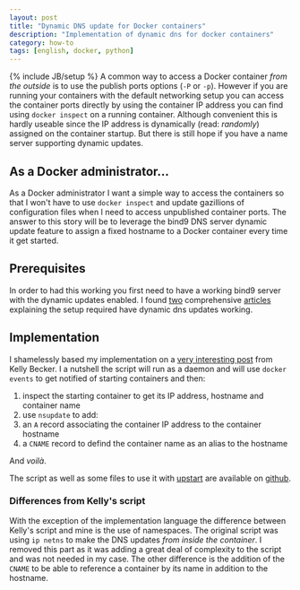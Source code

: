 ```yaml
---
layout: post
title: "Dynamic DNS update for Docker containers"
description: "Implementation of dynamic dns for docker containers"
category: how-to
tags: [english, docker, python]
---
```

{% include JB/setup %}
A common way to access a Docker container *from the outside* is to use the publish ports options (`-P` or `-p`). However if you are running your containers with the default networking setup you can access the container ports directly by using the container IP address you can find using `docker inspect` on a running container. Although convenient this is hardly useable since the IP address is dynamically (read: *randomly*) assigned on the container startup. But there is still hope if you have a name server supporting dynamic updates.

<!--more-->
## As a Docker administrator…

As a Docker administrator I want a simple way to access the containers so that I won't have to use `docker inspect` and update gazillions of configuration files when I need to access unpublished container ports. The answer to this story will be to leverage the bind9 DNS server dynamic update feature to assign a fixed hostname to a Docker container every time it get started.

## Prerequisites

In order to had this working you first need to have a working bind9 server with the dynamic updates enabled. I found [two](https://www.erianna.com/nsupdate-dynamic-dns-updates-with-bind9) comprehensive [articles](https://www.debian-administration.org/article/591/Using_the_dynamic_DNS_editor_nsupdate) explaining the setup required have dynamic dns updates working.

## Implementation

I shamelessly based my implementation on a [very interesting post](http://objectiveoriented.com/devops/2014/02/15/docker-io-service-discovery-your-network-and-how-to-make-it-work/) from Kelly Becker. I a nutshell the script will run as a daemon and will use `docker events` to get notified of starting containers and then:

1. inspect the starting container to get its IP address, hostname and container name
1. use `nsupdate` to add:
  1. an `A` record associating the container IP address to the container hostname
  1. a `CNAME` record to defind the container name as an alias to the hostname


And *voilà*.

The script as well as some files to use it with [upstart](http://upstart.ubuntu.com/) are available on [github](https://github.com/ggtools/docker-tools).


### Differences from Kelly's script

With the exception of the implementation language the difference between Kelly's script and mine is the use of namespaces. The original script was using `ip netns` to make the DNS updates *from inside the container*. I removed this part as it was adding a great deal of complexity to the script and was not needed in my case. The other difference is the addition of the `CNAME` to be able to reference a container by its name in addition to the hostname.
